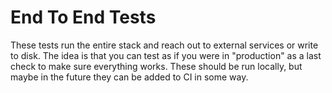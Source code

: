 # End To End Tests

These tests run the entire stack and reach out to external services or write to disk. The idea is that you can test
as if you were in "production" as a last check to make sure everything works. These should be run locally, but maybe
in the future they can be added to CI in some way.
